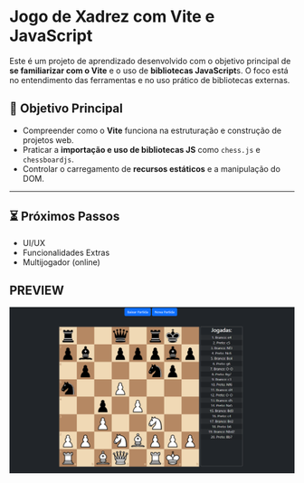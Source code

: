 # Jogo de Xadrez com Vite e JavaScript

Este é um projeto de aprendizado desenvolvido com o objetivo principal de **se familiarizar com o Vite** e o uso de **bibliotecas JavaScript**s. O foco está no entendimento das ferramentas e no uso prático de bibliotecas externas.

## 🎯 Objetivo Principal

- Compreender como o **Vite** funciona na estruturação e construção de projetos web.
- Praticar a **importação e uso de bibliotecas JS** como `chess.js` e `chessboardjs`.
- Controlar o carregamento de **recursos estáticos** e a manipulação do DOM.

---

## ⏳ Próximos Passos

- UI/UX
- Funcionalidades Extras
- Multijogador (online)

## PREVIEW
![PREVIEW](public/Captura%20de%20tela%202025-01-08%20083751.png)





